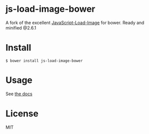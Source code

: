 # js-load-image-bower
A fork of the excellent [JavaScript-Load-Image](https://github.com/blueimp/JavaScript-Load-Image) for bower. Ready and minified @2.6.1

# Install
```
$ bower install js-load-image-bower
```

# Usage
See [the docs](https://github.com/blueimp/JavaScript-Load-Image)

# License
MIT

